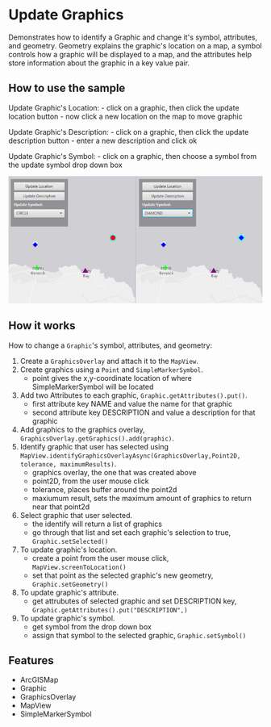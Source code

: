 <h1>Update Graphics</h1>

<p>Demonstrates how to identify a Graphic and change it's symbol, attributes, and geometry. Geometry explains the  graphic's location on a map, a symbol controls how a graphic will be displayed to a map, and the attributes help store information about the graphic in a key value pair.</p>

<h2>How to use the sample</h2>

<p>Update Graphic's Location:
  - click on a graphic, then click the update location button
  - now click a new location on the map to move graphic</p>

<p>Update Graphic's Description:
  - click on a graphic, then click the update description button
  - enter a new description and click ok</p>

<p>Update Graphic's Symbol:
  - click on a graphic, then choose a symbol from the update symbol drop down box</p>

<p><img src="UpdateGraphics.png"/></p>

<h2>How it works</h2>

<p>How to change a <code>Graphic</code>'s symbol, attributes, and geometry:</p>

<ol>
  <li>Create a <code>GraphicsOverlay</code> and attach it to the <code>MapView</code>.</li>
  <li>Create graphics using a <code>Point</code> and <code>SimpleMarkerSymbol</code>.
    <ul><li>point gives the x,y-coordinate location of where SimpleMarkerSymbol will be located</li></ul></li>
  <li>Add two Attributes to each graphic, <code>Graphic.getAttributes().put()</code>.
    <ul><li>first attribute key NAME and value the name for that graphic</li>
      <li>second attribute key DESCRIPTION and value a description for that graphic</li></ul></li>
  <li>Add graphics to the graphics overlay, <code>GraphicsOverlay.getGraphics().add(graphic)</code>.</li>
  <li>Identify graphic that user has selected using <code>MapView.identifyGraphicsOverlayAsync(GraphicsOverlay,Point2D, tolerance, maximumResults)</code>.
    <ul><li>graphics overlay, the one that was created above</li>
      <li>point2D, from the user mouse click</li>
      <li>tolerance, places buffer around the point2d</li>
      <li>maxiumum result, sets the maximum amount of graphics to return near that point2d</li></ul></li>
  <li>Select graphic that user selected.
    <ul><li>the identify will return a list of graphics</li>
      <li>go through that list and set each graphic's selection to true, <code>Graphic.setSelected()</code></li></ul></li>
  <li>To update graphic's location.
    <ul><li>create a point from the user mouse click, <code>MapView.screenToLocation()</code></li>
      <li>set that point as the selected graphic's new geometry, <code>Graphic.setGeometry()</code></li></ul></li>
  <li>To update graphic's attribute.
    <ul><li>get attrubutes of selected graphic and set DESCRIPTION key, <code>Graphic.getAttributes().put("DESCRIPTION",)</code></li></ul></li>
  <li>To update graphic's symbol.
    <ul><li>get symbol from the drop down box</li>
      <li>assign that symbol to the selected graphic, <code>Graphic.setSymbol()</code></li></ul></li>
</ol>

<h2>Features</h2>

<ul>
  <li>ArcGISMap</li>
  <li>Graphic</li>
  <li>GraphicsOverlay</li>
  <li>MapView</li>
  <li>SimpleMarkerSymbol</li>
</ul>



